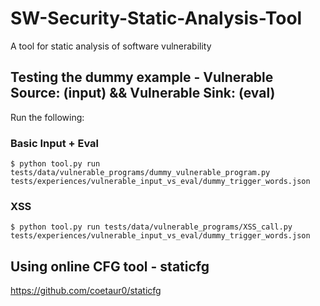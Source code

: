 # SW-Security-Static-Analysis-Tool

A tool for static analysis of software vulnerability

## Testing the dummy example - Vulnerable Source: (input) && Vulnerable Sink: (eval)

Run the following:

### Basic Input + Eval

`$ python tool.py run tests/data/vulnerable_programs/dummy_vulnerable_program.py tests/experiences/vulnerable_input_vs_eval/dummy_trigger_words.json`

### XSS

`$ python tool.py run tests/data/vulnerable_programs/XSS_call.py tests/experiences/vulnerable_input_vs_eval/dummy_trigger_words.json`

## Using online CFG tool - staticfg

https://github.com/coetaur0/staticfg
